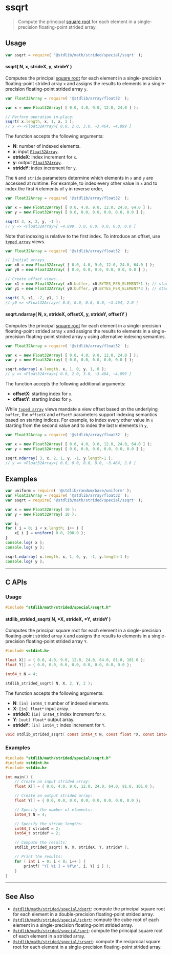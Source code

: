 <!--

@license Apache-2.0

Copyright (c) 2020 The Stdlib Authors.

Licensed under the Apache License, Version 2.0 (the "License");
you may not use this file except in compliance with the License.
You may obtain a copy of the License at

   http://www.apache.org/licenses/LICENSE-2.0

Unless required by applicable law or agreed to in writing, software
distributed under the License is distributed on an "AS IS" BASIS,
WITHOUT WARRANTIES OR CONDITIONS OF ANY KIND, either express or implied.
See the License for the specific language governing permissions and
limitations under the License.

-->

# ssqrt

> Compute the principal [square root][@stdlib/math/base/special/sqrtf] for each element in a single-precision floating-point strided array.

<section class="intro">

</section>

<!-- /.intro -->

<section class="usage">

## Usage

```javascript
var ssqrt = require( '@stdlib/math/strided/special/ssqrt' );
```

#### ssqrt( N, x, strideX, y, strideY )

Computes the principal [square root][@stdlib/math/base/special/sqrtf] for each element in a single-precision floating-point strided array `x` and assigns the results to elements in a single-precision floating-point strided array `y`.

```javascript
var Float32Array = require( '@stdlib/array/float32' );

var x = new Float32Array( [ 0.0, 4.0, 9.0, 12.0, 24.0 ] );

// Perform operation in-place:
ssqrt( x.length, x, 1, x, 1 );
// x => <Float32Array>[ 0.0, 2.0, 3.0, ~3.464, ~4.899 ]
```

The function accepts the following arguments:

-   **N**: number of indexed elements.
-   **x**: input [`Float32Array`][@stdlib/array/float32].
-   **strideX**: index increment for `x`.
-   **y**: output [`Float32Array`][@stdlib/array/float32].
-   **strideY**: index increment for `y`.

The `N` and `stride` parameters determine which elements in `x` and `y` are accessed at runtime. For example, to index every other value in `x` and to index the first `N` elements of `y` in reverse order,

```javascript
var Float32Array = require( '@stdlib/array/float32' );

var x = new Float32Array( [ 0.0, 4.0, 9.0, 12.0, 24.0, 64.0 ] );
var y = new Float32Array( [ 0.0, 0.0, 0.0, 0.0, 0.0, 0.0 ] );

ssqrt( 3, x, 2, y, -1 );
// y => <Float32Array>[ ~4.899, 3.0, 0.0, 0.0, 0.0, 0.0 ]
```

Note that indexing is relative to the first index. To introduce an offset, use [`typed array`][@stdlib/array/float32] views.

```javascript
var Float32Array = require( '@stdlib/array/float32' );

// Initial arrays...
var x0 = new Float32Array( [ 0.0, 4.0, 9.0, 12.0, 24.0, 64.0 ] );
var y0 = new Float32Array( [ 0.0, 0.0, 0.0, 0.0, 0.0, 0.0 ] );

// Create offset views...
var x1 = new Float32Array( x0.buffer, x0.BYTES_PER_ELEMENT*1 ); // start at 2nd element
var y1 = new Float32Array( y0.buffer, y0.BYTES_PER_ELEMENT*3 ); // start at 4th element

ssqrt( 3, x1, -2, y1, 1 );
// y0 => <Float32Array>[ 0.0, 0.0, 0.0, 8.0, ~3.464, 2.0 ]
```

#### ssqrt.ndarray( N, x, strideX, offsetX, y, strideY, offsetY )

Computes the principal [square root][@stdlib/math/base/special/sqrtf] for each element in a single-precision floating-point strided array `x` and assigns the results to elements in a single-precision floating-point strided array `y` using alternative indexing semantics.

```javascript
var Float32Array = require( '@stdlib/array/float32' );

var x = new Float32Array( [ 0.0, 4.0, 9.0, 12.0, 24.0 ] );
var y = new Float32Array( [ 0.0, 0.0, 0.0, 0.0, 0.0 ] );

ssqrt.ndarray( x.length, x, 1, 0, y, 1, 0 );
// y => <Float32Array>[ 0.0, 2.0, 3.0, ~3.464, ~4.899 ]
```

The function accepts the following additional arguments:

-   **offsetX**: starting index for `x`.
-   **offsetY**: starting index for `y`.

While [`typed array`][@stdlib/array/float32] views mandate a view offset based on the underlying `buffer`, the `offsetX` and `offsetY` parameters support indexing semantics based on starting indices. For example, to index every other value in `x` starting from the second value and to index the last `N` elements in `y`,

```javascript
var Float32Array = require( '@stdlib/array/float32' );

var x = new Float32Array( [ 0.0, 4.0, 9.0, 12.0, 24.0, 64.0 ] );
var y = new Float32Array( [ 0.0, 0.0, 0.0, 0.0, 0.0, 0.0 ] );

ssqrt.ndarray( 3, x, 2, 1, y, -1, y.length-1 );
// y => <Float32Array>[ 0.0, 0.0, 0.0, 8.0, ~3.464, 2.0 ]
```

</section>

<!-- /.usage -->

<section class="notes">

</section>

<!-- /.notes -->

<section class="examples">

## Examples

<!-- eslint no-undef: "error" -->

```javascript
var uniform = require( '@stdlib/random/base/uniform' );
var Float32Array = require( '@stdlib/array/float32' );
var ssqrt = require( '@stdlib/math/strided/special/ssqrt' );

var x = new Float32Array( 10 );
var y = new Float32Array( 10 );

var i;
for ( i = 0; i < x.length; i++ ) {
    x[ i ] = uniform( 0.0, 200.0 );
}
console.log( x );
console.log( y );

ssqrt.ndarray( x.length, x, 1, 0, y, -1, y.length-1 );
console.log( y );
```

</section>

<!-- /.examples -->

<!-- C interface documentation. -->

* * *

<section class="c">

## C APIs

<!-- Section to include introductory text. Make sure to keep an empty line after the intro `section` element and another before the `/section` close. -->

<section class="intro">

</section>

<!-- /.intro -->

<!-- C usage documentation. -->

<section class="usage">

### Usage

```c
#include "stdlib/math/strided/special/ssqrt.h"
```

#### stdlib_strided_ssqrt( N, \*X, strideX, \*Y, strideY )

Computes the principal square root for each element in a single-precision floating-point strided array `X` and assigns the results to elements in a single-precision floating-point strided array `Y`.

```c
#include <stdint.h>

float X[] = { 0.0, 4.0, 9.0, 12.0, 24.0, 64.0, 81.0, 101.0 };
float Y[] = { 0.0, 0.0, 0.0, 0.0, 0.0, 0.0, 0.0, 0.0 };

int64_t N = 4;

stdlib_strided_ssqrt( N, X, 2, Y, 2 );
```

The function accepts the following arguments:

-   **N**: `[in] int64_t` number of indexed elements.
-   **X**: `[in] float*` input array.
-   **strideX**: `[in] int64_t` index increment for `X`.
-   **Y**: `[out] float*` output array.
-   **strideY**: `[in] int64_t` index increment for `Y`.

```c
void stdlib_strided_ssqrt( const int64_t N, const float *X, const int64_t strideX, float *Y, const int64_t strideY );
```

</section>

<!-- /.usage -->

<!-- C API usage notes. Make sure to keep an empty line after the `section` element and another before the `/section` close. -->

<section class="notes">

</section>

<!-- /.notes -->

<!-- C API usage examples. -->

<section class="examples">

### Examples

```c
#include "stdlib/math/strided/special/ssqrt.h"
#include <stdint.h>
#include <stdio.h>

int main() {
    // Create an input strided array:
    float X[] = { 0.0, 4.0, 9.0, 12.0, 24.0, 64.0, 81.0, 101.0 };

    // Create an output strided array:
    float Y[] = { 0.0, 0.0, 0.0, 0.0, 0.0, 0.0, 0.0, 0.0 };

    // Specify the number of elements:
    int64_t N = 4;

    // Specify the stride lengths:
    int64_t strideX = 2;
    int64_t strideY = 2;

    // Compute the results:
    stdlib_strided_ssqrt( N, X, strideX, Y, strideY );

    // Print the results:
    for ( int i = 0; i < 8; i++ ) {
        printf( "Y[ %i ] = %f\n", i, Y[ i ] );
    }
}
```

</section>

<!-- /.examples -->

</section>

<!-- /.c -->

<!-- Section for related `stdlib` packages. Do not manually edit this section, as it is automatically populated. -->

<section class="related">

* * *

## See Also

-   [`@stdlib/math/strided/special/dsqrt`][@stdlib/math/strided/special/dsqrt]: compute the principal square root for each element in a double-precision floating-point strided array.
-   [`@stdlib/math/strided/special/scbrt`][@stdlib/math/strided/special/scbrt]: compute the cube root of each element in a single-precision floating-point strided array.
-   [`@stdlib/math/strided/special/sqrt`][@stdlib/math/strided/special/sqrt]: compute the principal square root of each element in a strided array.
-   [`@stdlib/math/strided/special/srsqrt`][@stdlib/math/strided/special/srsqrt]: compute the reciprocal square root for each element in a single-precision floating-point strided array.

</section>

<!-- /.related -->

<!-- Section for all links. Make sure to keep an empty line after the `section` element and another before the `/section` close. -->

<section class="links">

[@stdlib/array/float32]: https://github.com/stdlib-js/array-float32

[@stdlib/math/base/special/sqrtf]: https://github.com/stdlib-js/math/tree/main/base/special/sqrtf

<!-- <related-links> -->

[@stdlib/math/strided/special/dsqrt]: https://github.com/stdlib-js/math/tree/main/strided/special/dsqrt

[@stdlib/math/strided/special/scbrt]: https://github.com/stdlib-js/math/tree/main/strided/special/scbrt

[@stdlib/math/strided/special/sqrt]: https://github.com/stdlib-js/math/tree/main/strided/special/sqrt

[@stdlib/math/strided/special/srsqrt]: https://github.com/stdlib-js/math/tree/main/strided/special/srsqrt

<!-- </related-links> -->

</section>

<!-- /.links -->

